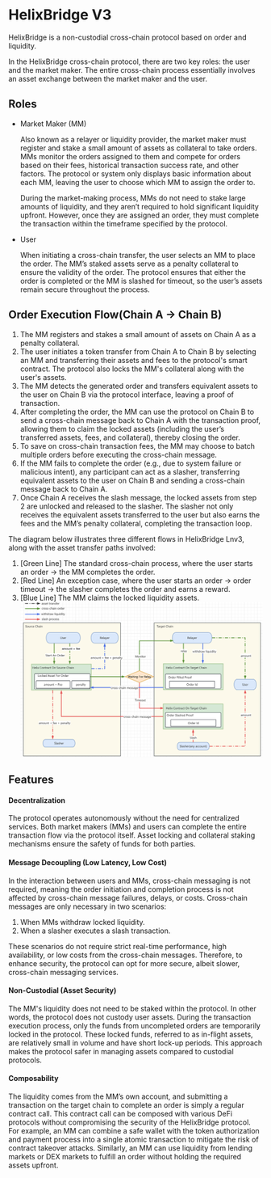# HelixBridge V3

HelixBridge is a non-custodial cross-chain protocol based on order and liquidity.

In the HelixBridge cross-chain protocol, there are two key roles: the user and the market maker. The entire cross-chain process essentially involves an asset exchange between the market maker and the user.

## Roles
* Market Maker (MM)

    Also known as a relayer or liquidity provider, the market maker must register and stake a small amount of assets as collateral to take orders. MMs monitor the orders assigned to them and compete for orders based on their fees, historical transaction success rate, and other factors. The protocol or system only displays basic information about each MM, leaving the user to choose which MM to assign the order to.

    During the market-making process, MMs do not need to stake large amounts of liquidity, and they aren’t required to hold significant liquidity upfront. However, once they are assigned an order, they must complete the transaction within the timeframe specified by the protocol.

* User

    When initiating a cross-chain transfer, the user selects an MM to place the order. The MM’s staked assets serve as a penalty collateral to ensure the validity of the order. The protocol ensures that either the order is completed or the MM is slashed for timeout, so the user’s assets remain secure throughout the process.

## Order Execution Flow(Chain A -> Chain B)
1. The MM registers and stakes a small amount of assets on Chain A as a penalty collateral.
2. The user initiates a token transfer from Chain A to Chain B by selecting an MM and transferring their assets and fees to the protocol's smart contract. The protocol also locks the MM's collateral along with the user's assets.
3. The MM detects the generated order and transfers equivalent assets to the user on Chain B via the protocol interface, leaving a proof of transaction.
4. After completing the order, the MM can use the protocol on Chain B to send a cross-chain message back to Chain A with the transaction proof, allowing them to claim the locked assets (including the user’s transferred assets, fees, and collateral), thereby closing the order.
5. To save on cross-chain transaction fees, the MM may choose to batch multiple orders before executing the cross-chain message.
6. If the MM fails to complete the order (e.g., due to system failure or malicious intent), any participant can act as a slasher, transferring equivalent assets to the user on Chain B and sending a cross-chain message back to Chain A.
7. Once Chain A receives the slash message, the locked assets from step 2 are unlocked and released to the slasher. The slasher not only receives the equivalent assets transferred to the user but also earns the fees and the MM’s penalty collateral, completing the transaction loop.

The diagram below illustrates three different flows in HelixBridge Lnv3, along with the asset transfer paths involved:

1. [Green Line] The standard cross-chain process, where the user starts an order → the MM completes the order.
2. [Red Line] An exception case, where the user starts an order → order timeout → the slasher completes the order and earns a reward.
3. [Blue Line] The MM claims the locked liquidity assets.
![image](https://github.com/helix-bridge/contracts/blob/master/helix-contract/img/lnv3.png)

## Features
#### Decentralization
The protocol operates autonomously without the need for centralized services. Both market makers (MMs) and users can complete the entire transaction flow via the protocol itself. Asset locking and collateral staking mechanisms ensure the safety of funds for both parties.
#### Message Decoupling (Low Latency, Low Cost)
In the interaction between users and MMs, cross-chain messaging is not required, meaning the order initiation and completion process is not affected by cross-chain message failures, delays, or costs. Cross-chain messages are only necessary in two scenarios:
1. When MMs withdraw locked liquidity.
2. When a slasher executes a slash transaction.

These scenarios do not require strict real-time performance, high availability, or low costs from the cross-chain messages. Therefore, to enhance security, the protocol can opt for more secure, albeit slower, cross-chain messaging services.
#### Non-Custodial (Asset Security)
The MM's liquidity does not need to be staked within the protocol. In other words, the protocol does not custody user assets. During the transaction execution process, only the funds from uncompleted orders are temporarily locked in the protocol. These locked funds, referred to as in-flight assets, are relatively small in volume and have short lock-up periods. This approach makes the protocol safer in managing assets compared to custodial protocols.
#### Composability
The liquidity comes from the MM’s own account, and submitting a transaction on the target chain to complete an order is simply a regular contract call. This contract call can be composed with various DeFi protocols without compromising the security of the HelixBridge protocol. For example, an MM can combine a safe wallet with the token authorization and payment process into a single atomic transaction to mitigate the risk of contract takeover attacks. Similarly, an MM can use liquidity from lending markets or DEX markets to fulfill an order without holding the required assets upfront.

